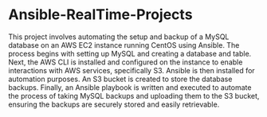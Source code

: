 # Ansible-RealTime-Projects

This project involves automating the setup and backup of a MySQL database on an AWS EC2 instance running CentOS using Ansible. The process begins with setting up MySQL and creating a database and table. Next, the AWS CLI is installed and configured on the instance to enable interactions with AWS services, specifically S3. Ansible is then installed for automation purposes. An S3 bucket is created to store the database backups. Finally, an Ansible playbook is written and executed to automate the process of taking MySQL backups and uploading them to the S3 bucket, ensuring the backups are securely stored and easily retrievable.
